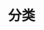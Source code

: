---
title: 分类
description: 分类的地方
image:

# Badge style
style:
    background: "#2a9d8f"
    color: "#fff"
---